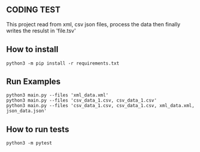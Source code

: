 
## CODING TEST

This project read from xml, csv json files, process the data then finally writes the resulst in 'file.tsv'


## How to install

```
python3 -m pip install -r requirements.txt
```


## Run Examples

```
python3 main.py --files 'xml_data.xml'
python3 main.py --files 'csv_data_1.csv, csv_data_1.csv'
python3 main.py --files 'csv_data_1.csv, csv_data_1.csv, xml_data.xml, json_data.json'
```


## How to run tests

```
python3 -m pytest
```